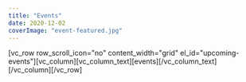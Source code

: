 ```yaml
---
title: "Events"
date: 2020-12-02
coverImage: "event-featured.jpg"
---
```


\[vc\_row row\_scroll\_icon="no" content\_width="grid" el\_id="upcoming-events"\]\[vc\_column\]\[vc\_column\_text\]\[events\]\[/vc\_column\_text\]\[/vc\_column\]\[/vc\_row\]
